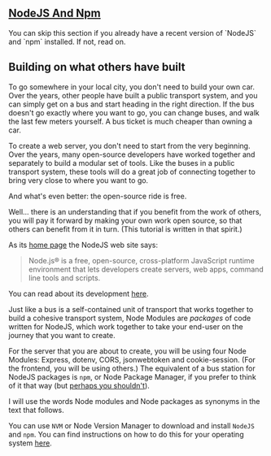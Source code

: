 <!-- NodeJS and npm -->
<section
  id="nodejs-and-npm"
  aria-labelledby="nodejs-and-npm"
  data-item="NodeJS And Npm"
>
  <h2><a href="#nodejs-and-npm">NodeJS And Npm</a></h2>
You can skip this section if you already have a recent version of `NodeJS` and `npm` installed. If not, read on.

## Building on what others have built

To go somewhere in your local city, you don't need to build your own car. Over the years, other people have built a public transport system, and you can simply get on a bus and start heading in the right direction. If the bus doesn't go exactly where you want to go, you can change buses, and walk the last few meters yourself. A bus ticket is much cheaper than owning a car.

To create a web server, you don't need to start from the very beginning. Over the years, many open-source developers have worked together and separately to build a modular set of tools. Like the buses in a public transport system, these tools will do a great job of connecting together to bring very close to where you want to go.

And what's even better: the open-source ride is free.

Well... there is an understanding that if you benefit from the work of others, you will pay it forward by making your own work open source, so that others can benefit from it in turn. (This tutorial is written in that spirit.)

As its [home page](https://nodejs.org/) the NodeJS web site says: 

>Node.js® is a free, open-source, cross-platform JavaScript runtime environment that lets developers create servers, web apps, command line tools and scripts.

You can read about its development [here](https://en.wikipedia.org/wiki/Node.js#History).

Just like a bus is a self-contained unit of transport that works together to build a cohesive transport system, Node Modules are _packages_ of code written for NodeJS, which work together to take your end-user on the journey that you want to create.

For the server that you are about to create, you will be using four Node Modules: Express, dotenv, CORS, jsonwebtoken and cookie-session. (For the frontend, you will be using others.) The equivalent of a bus station for NodeJS packages is `npm`, or Node Package Manager, if you prefer to think of it that way (but [perhaps you shouldn't](https://www.npmjs.com/package/npm#user-content-faq-on-branding)).

I will use the words Node modules and Node packages as synonyms in the text that follows.

You can use `NVM` or Node Version Manager to download and install `NodeJS` and `npm`. You can find instructions on how to do this for your operating system [here](https://docs.npmjs.com/downloading-and-installing-node-js-and-npm).
  

</section>
